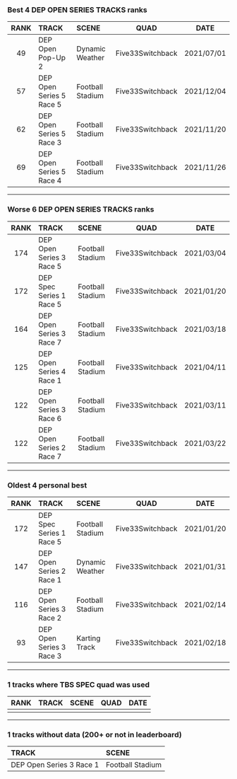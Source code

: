 ### Best 4 DEP OPEN SERIES TRACKS ranks
|RANK|TRACK|SCENE|QUAD|DATE|
|:---:|:---|:---|:---:|:---:|
|49|DEP Open Pop-Up 2|Dynamic Weather|Five33Switchback|2021/07/01|
|57|DEP Open Series 5 Race 5|Football Stadium|Five33Switchback|2021/12/04|
|62|DEP Open Series 5 Race 3|Football Stadium|Five33Switchback|2021/11/20|
|69|DEP Open Series 5 Race 4|Football Stadium|Five33Switchback|2021/11/26|
---
### Worse 6 DEP OPEN SERIES TRACKS ranks
|RANK|TRACK|SCENE|QUAD|DATE|
|:---:|:---|:---|:---:|:---:|
|174|DEP Open Series 3 Race 5|Football Stadium|Five33Switchback|2021/03/04|
|172|DEP Spec Series 1 Race 5|Football Stadium|Five33Switchback|2021/01/20|
|164|DEP Open Series 3 Race 7|Football Stadium|Five33Switchback|2021/03/18|
|125|DEP Open Series 4 Race 1|Football Stadium|Five33Switchback|2021/04/11|
|122|DEP Open Series 3 Race 6|Football Stadium|Five33Switchback|2021/03/11|
|122|DEP Open Series 2 Race 7|Football Stadium|Five33Switchback|2021/03/22|
---
### Oldest 4 personal best
|RANK|TRACK|SCENE|QUAD|DATE|
|:---:|:---|:---|:---:|:---:|
|172|DEP Spec Series 1 Race 5|Football Stadium|Five33Switchback|2021/01/20|
|147|DEP Open Series 2 Race 1|Dynamic Weather|Five33Switchback|2021/01/31|
|116|DEP Open Series 3 Race 2|Football Stadium|Five33Switchback|2021/02/14|
|93|DEP Open Series 3 Race 3|Karting Track|Five33Switchback|2021/02/18|
---
### 1 tracks where TBS SPEC quad was used
|RANK|TRACK|SCENE|QUAD|DATE|
|:---:|:---|:---|:---:|:---:|
||||||
---
### 1 tracks without data (200+ or not in leaderboard)
|TRACK|SCENE|
|:---|:---|
|DEP Open Series 3 Race 1|Football Stadium|
